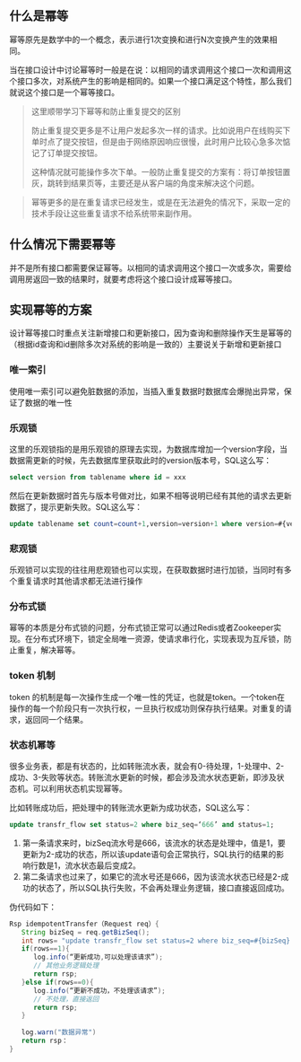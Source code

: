 ## 什么是幂等

幂等原先是数学中的一个概念，表示进行1次变换和进行N次变换产生的效果相同。

当在接口设计中讨论幂等时一般是在说：以相同的请求调用这个接口一次和调用这个接口多次，对系统产生的影响是相同的。如果一个接口满足这个特性，那么我们就说这个接口是一个幂等接口。

> 这里顺带学习下幂等和防止重复提交的区别
>
> 防止重复提交更多是不让用户发起多次一样的请求。比如说用户在线购买下单时点了提交按钮，但是由于网络原因响应很慢，此时用户比较心急多次惦记了订单提交按钮。
>
> 这种情况就可能操作多次下单。一般防止重复提交的方案有：将订单按钮置灰，跳转到结果页等，主要还是从客户端的角度来解决这个问题。

> 幂等更多的是在重复请求已经发生，或是在无法避免的情况下，采取一定的技术手段让这些重复请求不给系统带来副作用。

## 什么情况下需要幂等

并不是所有接口都需要保证幂等。以相同的请求调用这个接口一次或多次，需要给调用房返回一致的结果时，就要考虑将这个接口设计成幂等接口。

## 实现幂等的方案

设计幂等接口时重点关注新增接口和更新接口，因为查询和删除操作天生是幂等的（根据id查询和id删除多次对系统的影响是一致的）主要说关于新增和更新接口

### 唯一索引

使用唯一索引可以避免脏数据的添加，当插入重复数据时数据库会爆抛出异常，保证了数据的唯一性

### 乐观锁

这里的乐观锁指的是用乐观锁的原理去实现，为数据库增加一个version字段，当数据需更新的时候，先去数据库里获取此时的version版本号，SQL这么写：

```sql
select version from tablename where id = xxx
```

然后在更新数据时首先与版本号做对比，如果不相等说明已经有其他的请求去更新数据了，提示更新失败。SQL这么写：

```sql
update tablename set count=count+1,version=version+1 where version=#{version}
```

### 悲观锁

乐观锁可以实现的往往用悲观锁也可以实现，在获取数据时进行加锁，当同时有多个重复请求时其他请求都无法进行操作

### 分布式锁

幂等的本质是分布式锁的问题，分布式锁正常可以通过Redis或者Zookeeper实现。在分布式环境下，锁定全局唯一资源，使请求串行化，实现表现为互斥锁，防止重复，解决幂等。

### token 机制

token 的机制是每一次操作生成一个唯一性的凭证，也就是token。一个token在操作的每一个阶段只有一次执行权，一旦执行权成功则保存执行结果。对重复的请求，返回同一个结果。

### 状态机幂等

很多业务表，都是有状态的，比如转账流水表，就会有0-待处理，1-处理中、2-成功、3-失败等状态。转账流水更新的时候，都会涉及流水状态更新，即涉及状态机。可以利用状态机实现幂等。

比如转账成功后，把处理中的转账流水更新为成功状态，SQL这么写：

```sql
update transfr_flow set status=2 where biz_seq=‘666’ and status=1;
```

1. 第一条请求来时，bizSeq流水号是666，该流水的状态是处理中，值是1，要更新为2-成功的状态，所以该update语句会正常执行，SQL执行的结果的影响行数是1，流水状态最后变成2。
2. 第二条请求也过来了，如果它的流水号还是666，因为该流水状态已经是2-成功的状态了，所以SQL执行失败，不会再处理业务逻辑，接口直接返回成功。

伪代码如下：

```java
Rsp idempotentTransfer（Request req）{
   String bizSeq = req.getBizSeq();
   int rows= "update transfr_flow set status=2 where biz_seq=#{bizSeq} and status=2;"
   if(rows==1){
      log.info(“更新成功,可以处理该请求”);
      // 其他业务逻辑处理
      return rsp;
   }else if(rows==0){
      log.info(“更新不成功，不处理该请求”);
      // 不处理，直接返回
      return rsp;
   }
   
   log.warn("数据异常")
   return rsp：
}
```

